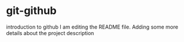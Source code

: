 # git-github
introduction to github
I am editing the README file. Adding some more details about the project description
